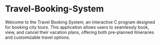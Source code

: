 # Travel-Booking-System
Welcome to the Travel Booking System, an interactive C program designed for booking city tours. This application allows users to seamlessly book, view, and cancel their vacation plans, offering both pre-planned itineraries and customizable travel options.
